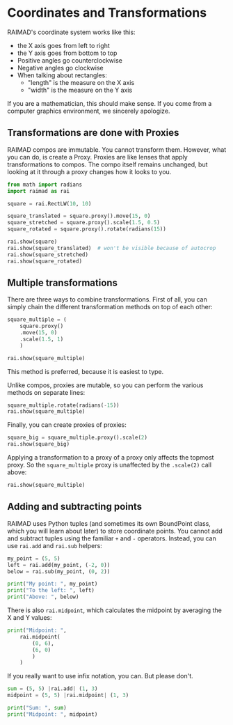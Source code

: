 # Coordinates and Transformations

RAIMAD's coordinate system works like this:

- the X axis goes from left to right
- the Y axis goes from bottom to top
- Positive angles go counterclockwise
- Negative angles go clockwise
- When talking about rectangles:
    - "length" is the measure on the X axis
    - "width" is the measure on the Y axis

If you are a mathematician,
this should make sense.
If you come from a computer graphics environment,
we sincerely apologize.

## Transformations are done with Proxies

RAIMAD compos are immutable.
You cannot transform them.
However, what you can do,
is create a Proxy.
Proxies are like lenses that apply transformations to compos.
The compo itself remains unchanged,
but looking at it through a proxy changes how it looks to you.

```python exec
from math import radians
import raimad as rai

square = rai.RectLW(10, 10)

square_translated = square.proxy().move(15, 0)
square_stretched = square.proxy().scale(1.5, 0.5)
square_rotated = square.proxy().rotate(radians(15))

rai.show(square)
rai.show(square_translated)  # won't be visible because of autocrop
rai.show(square_stretched)
rai.show(square_rotated)
```

## Multiple transformations

There are three ways to combine transformations.
First of all, you can simply chain the different
transformation methods on top of each other:


```python exec
square_multiple = (
    square.proxy()
    .move(15, 0)
    .scale(1.5, 1)
    )

rai.show(square_multiple)
```

This method is preferred, 
because it is easiest to type.


Unlike compos, proxies are mutable,
so you can perform the various methods on separate lines:
```python exec
square_multiple.rotate(radians(-15))
rai.show(square_multiple)
```

Finally, you can create proxies of proxies:
```python exec
square_big = square_multiple.proxy().scale(2)
rai.show(square_big)
```

Applying a transformation to a proxy of a proxy only
affects the topmost proxy.
So the `square_multiple` proxy is unaffected
by the `.scale(2)` call above:

```python exec
rai.show(square_multiple)
```

## Adding and subtracting points

<!-- TODO boundpoint page -->

RAIMAD uses Python tuples
(and sometimes its own BoundPoint class,
which you will learn about later)
to store coordinate points.
You cannot add and subtract tuples using the familiar
`+` and `-` operators.
Instead, you can use `rai.add` and `rai.sub` helpers:

```python exec
my_point = (5, 5)
left = rai.add(my_point, (-2, 0))
below = rai.sub(my_point, (0, 2))

print("My point: ", my_point)
print("To the left: ", left)
print("Above: ", below)
```

There is also `rai.midpoint`, which calculates
the midpoint by averaging the X and Y values:

```python exec
print("Midpoint: ",
    rai.midpoint(
        (0, 6),
        (6, 0)
        )
    )
```

If you really want to use infix notation,
you can. But please don't.

```python exec
sum = (5, 5) |rai.add| (1, 3)
midpoint = (5, 5) |rai.midpoint| (1, 3)

print("Sum: ", sum)
print("Midpoint: ", midpoint)
```
